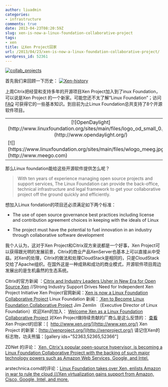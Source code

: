 ```yaml
---
author: liuadmin
categories:
- infrastructure
comments: true
date: 2013-04-23T08:20:59Z
slug: xen-is-now-a-linux-foundation-collaborative-project
tags:
- xen
title: 让Xen Project回家
url: /2013/04/23/xen-is-now-a-linux-foundation-collaborative-project/
wordpress_id: 52361
---
```


[![collab_projects](http://7bv9gn.com1.z0.glb.clouddn.com/wp-content/uploads/2013/04/collab_projects.png)](http://7bv9gn.com1.z0.glb.clouddn.com/wp-content/uploads/2013/04/collab_projects.png)

首先我们来回顾一下历史：
[![Xen-history](http://7bv9gn.com1.z0.glb.clouddn.com/wp-content/uploads/2013/04/Xen-history.png)](http://xenproject.org/about/history.html)

上周Citrix把经营和支持多年的开源项目Xen Project加入到了inux Foundation，可以说是Xen Project 的一个新家。可能您还不太了解“Linux Foundation”；访问 [FAQ](http://www.linuxfoundation.org/about/faq) 可获得它的一些基本知识。到目前为止Linux Foundation总共支持了8个开源软件项目。
<table align="center" border="0" >
<tbody >
<tr align="center" >

<td >[![OpenDaylight](http://www.linuxfoundation.org/sites/main/files/logo_od_small_0.jpg)](http://www.opendaylight.org/)
</td>

<td >[![](http://www.linuxfoundation.org/sites/main/files/wlogo_caf.jpg)](https://www.codeaurora.org/)
</td>

<td >[![](https://www.linuxfoundation.org/sites/main/files/wlogo_omam.jpg)](http://www.openmama.org)
</td>

<td >[![](https://www.linuxfoundation.org/sites/main/files/wlogo_tize_0.jpg)](http://www.tizen.org)
</td>
</tr>
<tr >

<td >[![](https://www.linuxfoundation.org/sites/main/files/wlogo_meeg.jpg)](http://www.meego.com)
</td>

<td >[![](https://www.linuxfoundation.org/sites/main/files/wlogo_yoct.jpg)](http://yoctoproject.org/)
</td>

<td >[![](http://www.linuxfoundation.org/sites/main/files/xen_project_unicolor_0.jpg)](http://xenproject.org)
</td>

<td >[![](https://www.linuxfoundation.org/sites/main/files/wlogo_fbaz.jpg)](http://fossbazaar.org/)
</td>
</tr>
</tbody>
</table>
那么Linux foundation能给这些开源软件提供怎么呢？


<blockquote>With ten years of experience managing open source projects and support services, The Linux Foundation can provide the back-office, technical infrastructure and legal framework to get your collaborative project off the ground quickly and efficiently.</blockquote>


想加入Linux fondation的项目还必须满足如下两个标准：



	
  * The use of open source governance best practices including license and contribution agreement choices in keeping with the ideals of Linux

	
  * The project must have the potential to fuel innovation in an industry through collaborative software development


我个人认为，这对于Xen Project和Citrix双方来说都是一个好事，Xen Project可以获得跟光明的发展前景，Citrix的商业产品XenServer也基本上可以直接从中受益。对Xen的处理，Citrix的做法和处理CloudStack是相同的，只是CloudStack交给了Apache组织。在国外这是一种成熟和成功的商业模式，开源软件项目周边发展出的是生机盎然的生态系统。

Citrix的官方新闻 ：[Citrix and Industry Leaders Usher in New Era for Open Source Xen](http://www.citrix.com/news/announcements/apr-2013/citrix-and-industry-leaders-usher-in-new-era-for-open-source-xen.html) //Strong Industry Support Drives Need for Independent Xen Project Initiative
Xen Project官网新闻：[Xen is now a Linux Foundation Collaborative Project](http://blog.xen.org/index.php/2013/04/15/xen-is-now-a-linux-foundation-collaborative-project/)
Linux Foundation 新闻：[ Xen to Become Linux Foundation Collaborative Project](http://www.linuxfoundation.org/news-media/announcements/2013/04/xen-become-linux-foundation-collaborative-project)
Jim Zemlin （Executive Director of Linux Foundation）欢迎Xen的加入： [Welcome Xen as a Linux Foundation Collaborative Project](http://www.linuxfoundation.org/news-media/blogs/browse/2013/04/welcome-xen-linux-foundation-collaborative-project)
对Xen Project做持续贡献的厂商么是这么反馈的： [查看](http://www.linuxfoundation.org/news-media/announcements/2013/04/supporting-statements-xen-project-contributors)
Xen Project的旧家：[  http://www.xen.org/](http://www.xen.org/)
Xen Project 的新家：[http://xenproject.org/](http://xenproject.org/)
请记住Xen的标志物，功夫熊猫：[gallery ids="52363,52365,52366"]

ZDNet 的评论： [Xen, Citrix's popular open-source hypervisor, is becoming a Linux Foundation Collaborative Project with the backing of such major technology powers such as Amazon Web Services, Google, and Intel.](http://www.zdnet.com/xen-becomes-a-linux-foundation-project-7000014025/)

arstechnica.comd的评论：[Linux Foundation takes over Xen, enlists Amazon in war to rule the cloud ///Xen virtualization gains support from Amazon, Cisco, Google, Intel, and more.](http://arstechnica.com/information-technology/2013/04/linux-foundation-takes-over-xen-enlists-amazon-in-war-to-rule-the-cloud/)
